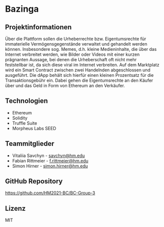 # Bazinga

## Projektinformationen

Über die Plattform sollen die Urheberrechte bzw. Eigentumsrechte für immaterielle
Vermögensgegenstände verwaltet und gehandelt werden können. Insbesondere sog.
Memes, d.h. kleine Medieninhalte, die über das Internet verbreitet werden, wie Bilder oder
Videos mit einer kurzen prägnanten Aussage, bei denen die Urheberschaft oft nicht mehr
feststellbar ist, da sich diese viral im Internet verbreiten.
Auf dem Marktplatz wird ein Smart Contract zwischen zwei Handelnden abgeschlossen und
ausgeführt. Die dApp behält sich hierfür einen kleinen Prozentsatz für die
Transaktionsgebühr ein. Dabei gehen die Eigentumsrechte an den Käufer über und das
Geld in Form von Ethereum an den Verkäufer.

## Technologien

* Ethereum
* Solidity
* Truffle Suite
* Morpheus Labs SEED

## Teammitglieder

* Vitaliia Savchyn - savchyn@hm.edu
* Fabian Rittmeier - f.rittmeier@hm.edu
* Simon Hirner - simon.hirner@hm.edu

## GitHub Repository

https://github.com/HM2021-BC/BC-Group-3

## Lizenz

MIT


